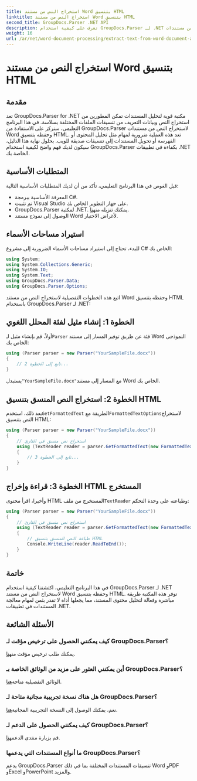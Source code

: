 ```yaml
---
title: استخراج النص من مستند Word بتنسيق HTML
linktitle: استخراج النص من مستند Word بتنسيق HTML
second_title: GroupDocs.Parser .NET API
description: تعرف على كيفية استخدام GroupDocs.Parser لـ .NET لاستخراج النص من مستندات Word وحفظه بتنسيق HTML. برنامج تعليمي خطوة بخطوة مع أمثلة التعليمات البرمجية.
weight: 16
url: /ar/net/word-document-processing/extract-text-from-word-document-as-html/
---
```


# استخراج النص من مستند Word بتنسيق HTML

## مقدمة
تعد GroupDocs.Parser for .NET مكتبة قوية لتحليل المستندات تمكن المطورين من استخراج النص وبيانات التعريف من تنسيقات الملفات المختلفة بسلاسة. في هذا البرنامج التعليمي، سنركز على الاستفادة من GroupDocs.Parser لاستخراج النص من مستندات Word وحفظه بتنسيق HTML. تعد هذه العملية ضرورية لمهام مثل تحليل المحتوى أو الفهرسة أو تحويل المستندات إلى تنسيقات صديقة للويب. بحلول نهاية هذا الدليل، سيكون لديك فهم واضح لكيفية استخدام GroupDocs.Parser بكفاءة في تطبيقات .NET الخاصة بك.
## المتطلبات الأساسية
قبل الغوص في هذا البرنامج التعليمي، تأكد من أن لديك المتطلبات الأساسية التالية:
- المعرفة الأساسية ببرمجة C#.
- تم تثبيت Visual Studio على جهاز التطوير الخاص بك.
-  GroupDocs.Parser لمكتبة .NET. يمكنك تنزيله من[هنا](https://releases.groupdocs.com/parser/net/).
- الوصول إلى نموذج مستند Word لأغراض الاختبار.
## استيراد مساحات الأسماء
للبدء، تحتاج إلى استيراد مساحات الأسماء الضرورية إلى مشروع C# الخاص بك:
```csharp
using System;
using System.Collections.Generic;
using System.IO;
using System.Text;
using GroupDocs.Parser.Data;
using GroupDocs.Parser.Options;
```
اتبع هذه الخطوات التفصيلية لاستخراج النص من مستند Word وحفظه بتنسيق HTML باستخدام GroupDocs.Parser لـ .NET:
## الخطوة 1: إنشاء مثيل لفئة المحلل اللغوي
 أولاً، قم بإنشاء مثيل لـ`Parser` فئة عن طريق توفير المسار إلى مستند Word النموذجي الخاص بك:
```csharp
using (Parser parser = new Parser("YourSampleFile.docx"))
{
    // تابع إلى الخطوة 2...
}
```
 يستبدل`"YourSampleFile.docx"`مع المسار إلى مستند Word الخاص بك.
## الخطوة 2: استخراج النص المنسق بتنسيق HTML
 بعد ذلك، استخدم`GetFormattedText` الطريقة مع`FormattedTextOptions`لاستخراج النص بتنسيق HTML:
```csharp
using (Parser parser = new Parser("YourSampleFile.docx"))
{
    // استخراج نص منسق في القارئ
    using (TextReader reader = parser.GetFormattedText(new FormattedTextOptions(FormattedTextMode.Html)))
    {
        // تابع إلى الخطوة 3...
    }
}
```
## الخطوة 3: قراءة وإخراج HTML المستخرج
 وأخيرا، اقرأ محتوى HTML المستخرج من ملف`TextReader` وطباعته على وحدة التحكم:
```csharp
using (Parser parser = new Parser("YourSampleFile.docx"))
{
    // استخراج نص منسق في القارئ
    using (TextReader reader = parser.GetFormattedText(new FormattedTextOptions(FormattedTextMode.Html)))
    {
        // طباعة النص المنسق بتنسيق HTML
        Console.WriteLine(reader.ReadToEnd());
    }
}
```
## خاتمة
في هذا البرنامج التعليمي، اكتشفنا كيفية استخدام GroupDocs.Parser لـ .NET لاستخراج النص من مستند Word وحفظه بتنسيق HTML. توفر هذه المكتبة طريقة مباشرة وفعالة لتحليل محتوى المستند، مما يجعلها أداة لا تقدر بثمن لمهام معالجة المستندات في تطبيقات .NET.

## الأسئلة الشائعة
### كيف يمكنني الحصول على ترخيص مؤقت لـ GroupDocs.Parser؟
 يمكنك طلب ترخيص مؤقت من[هنا](https://purchase.groupdocs.com/temporary-license/).
### أين يمكنني العثور على مزيد من الوثائق الخاصة بـ GroupDocs.Parser؟
 الوثائق التفصيلية متاحة[هنا](https://tutorials.groupdocs.com/parser/net/).
### هل هناك نسخة تجريبية مجانية متاحة لـ GroupDocs.Parser؟
 نعم، يمكنك الوصول إلى النسخة التجريبية المجانية[هنا](https://releases.groupdocs.com/).
### كيف يمكنني الحصول على الدعم لـ GroupDocs.Parser؟
 قم بزيارة منتدى الدعم[هنا](https://forum.groupdocs.com/c/parser/17).
### ما أنواع المستندات التي يدعمها GroupDocs.Parser؟
يدعم GroupDocs.Parser تنسيقات المستندات المختلفة بما في ذلك Word وPDF وExcel وPowerPoint والمزيد.